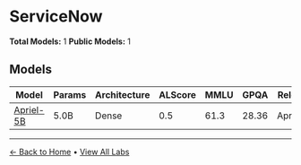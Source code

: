 # ServiceNow

**Total Models:** 1
**Public Models:** 1

## Models

| Model | Params | Architecture | ALScore | MMLU | GPQA | Released | Status |
|-------|--------|--------------|---------|------|------|----------|--------|
| [Apriel-5B](../models/servicenow/apriel-5b.md) | 5.0B | Dense | 0.5 | 61.3 | 28.36 | Apr/2025 | 🟢 |

---

[← Back to Home](../README.md) • [View All Labs](../labs/)
